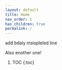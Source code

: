 ```yaml
---
layout: default
title: Home
nav_order: 1
has_children: true
permalink: /
---
```


add bdaly msispleled line

Also enother one!

1. TOC
{:toc}
